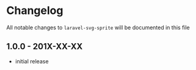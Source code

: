 # Changelog

All notable changes to `laravel-svg-sprite` will be documented in this file

## 1.0.0 - 201X-XX-XX

- initial release
